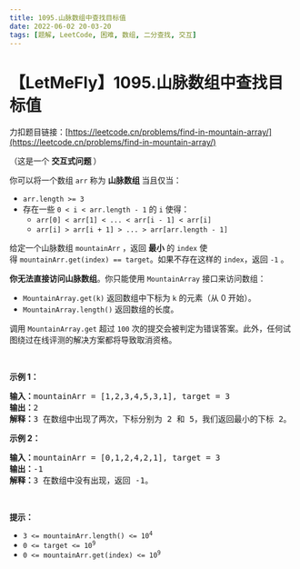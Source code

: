 ```yaml
---
title: 1095.山脉数组中查找目标值
date: 2022-06-02 20-03-20
tags: [题解, LeetCode, 困难, 数组, 二分查找, 交互]
---
```


# 【LetMeFly】1095.山脉数组中查找目标值

力扣题目链接：[https://leetcode.cn/problems/find-in-mountain-array/](https://leetcode.cn/problems/find-in-mountain-array/)

<p>（这是一个 <strong>交互式问题&nbsp;</strong>）</p>

<p>你可以将一个数组&nbsp;<code>arr</code>&nbsp;称为&nbsp;<strong>山脉数组&nbsp;</strong>当且仅当：</p>

<ul>
	<li><code>arr.length &gt;= 3</code></li>
	<li>存在一些&nbsp;<code>0 &lt; i &lt; arr.length - 1</code>&nbsp;的&nbsp;<code>i</code>&nbsp;使得：
	<ul>
		<li><code>arr[0] &lt; arr[1] &lt; ... &lt; arr[i - 1] &lt; arr[i]</code></li>
		<li><code>arr[i] &gt; arr[i + 1] &gt; ... &gt; arr[arr.length - 1]</code></li>
	</ul>
	</li>
</ul>

<p>给定一个山脉数组&nbsp;<code>mountainArr</code>&nbsp;，返回&nbsp;<strong>最小</strong> 的&nbsp;<code>index</code>&nbsp;使得&nbsp;<code>mountainArr.get(index) == target</code>。如果不存在这样的&nbsp;<code>index</code>，返回&nbsp;<code>-1</code>&nbsp;。</p>

<p><strong>你无法直接访问山脉数组</strong>。你只能使用&nbsp;<code>MountainArray</code>&nbsp;接口来访问数组：</p>

<ul>
	<li><code>MountainArray.get(k)</code>&nbsp;返回数组中下标为&nbsp;<code>k</code>&nbsp;的元素（从 0 开始）。</li>
	<li><code>MountainArray.length()</code>&nbsp;返回数组的长度。</li>
</ul>

<p>调用&nbsp;<code>MountainArray.get</code>&nbsp;超过&nbsp;<code>100</code>&nbsp;次的提交会被判定为错误答案。此外，任何试图绕过在线评测的解决方案都将导致取消资格。</p>

<ol>
</ol>

<p>&nbsp;</p>

<p><strong>示例 1：</strong></p>

<pre>
<strong>输入：</strong>mountainArr = [1,2,3,4,5,3,1], target = 3
<strong>输出：</strong>2
<strong>解释：</strong>3 在数组中出现了两次，下标分别为 2 和 5，我们返回最小的下标 2。</pre>

<p><strong>示例 2：</strong></p>

<pre>
<strong>输入：</strong>mountainArr = [0,1,2,4,2,1], target = 3
<strong>输出：</strong>-1
<strong>解释：</strong>3 在数组中没有出现，返回 -1。
</pre>

<p>&nbsp;</p>

<p><strong>提示：</strong></p>

<ul>
	<li><code>3 &lt;= mountainArr.length() &lt;= 10<sup>4</sup></code></li>
	<li><code>0 &lt;= target &lt;= 10<sup>9</sup></code></li>
	<li><code>0 &lt;= mountainArr.get(index) &lt;=&nbsp;10<sup>9</sup></code></li>
</ul>


    